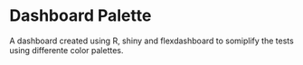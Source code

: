 # Dashboard Palette

A dashboard created using R, shiny and flexdashboard to somiplify the tests using differente color palettes.
